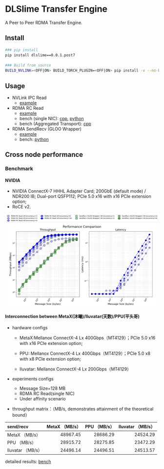 # DLSlime Transfer Engine

A Peer to Peer RDMA Transfer Engine.

## Install

```bash
### pip install
pip install dlslime==0.0.1.post7

### Build from source
BUILD_NVLINK=<OFF|ON> BUILD_TORCH_PLUGIN=<OFF|ON> pip install -v --no-build-isolation -e .
```

## Usage

- NVLink IPC Read
  - [example](example/python/p2p_nvlink.py)
- RDMA RC Read
  - [example](example/python/p2p_rdma.py)
  - bench (single NIC): [cpp](bench/cpp/transfer_bench.cpp), [python](bench/python/transfer_bench.py)
  - bench (Aggregated Transport): [cpp](bench/cpp/scheduler_bench.cpp)
- RDMA SendRecv (GLOO Wrapper)
  - [example](example/python/sendrecv.py)
  - bench: [python](bench/python/sendrecv_bench.py)

## Cross node performance

### Benchmark

#### NVIDIA

- NVIDIA ConnectX-7 HHHL Adapter Card; 200GbE (default mode) / NDR200 IB; Dual-port QSFP112; PCIe 5.0 x16 with x16 PCIe extension option;
- RoCE v2.

![Throughput](docs/imgs/performance.png)


#### Interconnection between MetaX(沐曦)/Iluvatar(天数)/PPU(平头哥) 

- hardware configs
  - MetaX:Mellanox ConnectX-4 Lx 400Gbps（MT4129）；PCIe 5.0 x16 with x16 PCIe extension option;

  - PPU: Mellanox ConnectX-4 Lx 400Gbps（MT4129）；PCIe 5.0 x8 with x8 PCIe extension option;

  - Iluvatar: Mellanox ConnectX-4 Lx 200Gbps（MT4129）

- experiments configs
  - Message Size=128 MB
  - RDMA RC Read(single NIC)
  - Under affinity scenario

- throughput matrix：（MB/s, demonstrates attainment of the theoretical bound）

| send/recv |     MetaX （MB/s）|      PPU （MB/s）|  Iluvatar （MB/s）|
|:----------|---------:|---------:|---------:|
| MetaX （MB/s）     | 48967.45  | 28686.29 | 24524.29  |
| PPU    （MB/s）   | 28915.72 | 28275.85 | 23472.29  |
| Iluvatar （MB/s）  | 24496.14 | 24496.51 | 24513.57 |

detailed results: [bench](bench/results)
